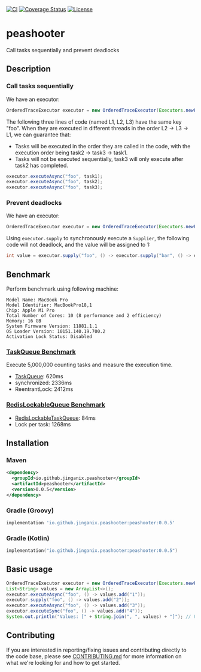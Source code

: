 [![CI](https://github.com/jinganix/peashooter/actions/workflows/ci.yml/badge.svg)](https://github.com/jinganix/peashooter/actions/workflows/ci.yml)
[![Coverage Status](https://coveralls.io/repos/github/jinganix/peashooter/badge.svg?branch=master)](https://coveralls.io/github/jinganix/peashooter?branch=master)
[![License](http://img.shields.io/:license-apache-brightgreen.svg)](http://www.apache.org/licenses/LICENSE-2.0.html)

# peashooter

Call tasks sequentially and prevent deadlocks

## Description

### Call tasks sequentially

We have an executor:
```java
OrderedTraceExecutor executor = new OrderedTraceExecutor(Executors.newFixedThreadPool(8));
```

The following three lines of code (named L1, L2, L3) have the same key "foo". When they are executed in different threads in the order L2 -> L3 -> L1, we can guarantee that:
- Tasks will be executed in the order they are called in the code, with the execution order being task2 -> task3 -> task1.
- Tasks will not be executed sequentially, task3 will only execute after task2 has completed.
```java
executor.executeAsync("foo", task1);
executor.executeAsync("foo", task2);
executor.executeAsync("foo", task3);
```

### Prevent deadlocks

We have an executor:
```java
OrderedTraceExecutor executor = new OrderedTraceExecutor(Executors.newFixedThreadPool(8));
```

Using `executor.supply` to synchronously execute a `Supplier`, the following code will not deadlock, and the value will be assigned to 1:
```java
int value = executor.supply("foo", () -> executor.supply("bar", () -> executor.supply("foo", () -> 1)));
```

## Benchmark

Perform benchmark using following machine:
```
Model Name: MacBook Pro
Model Identifier: MacBookPro18,1
Chip: Apple M1 Pro
Total Number of Cores: 10 (8 performance and 2 efficiency)
Memory: 16 GB
System Firmware Version: 11881.1.1
OS Loader Version: 10151.140.19.700.2
Activation Lock Status: Disabled
```

### [TaskQueue Benchmark](lib/src/test/java/io/github/jinganix/peashooter/TaskQueueBenchmarkTest.java)

Execute 5,000,000 counting tasks and measure the execution time.

- [TaskQueue](lib/src/main/java/io/github/jinganix/peashooter/TaskQueue.java): 620ms
- synchronized: 2336ms
- ReentrantLock: 2412ms

### [RedisLockableQueue Benchmark](lib/src/test/java/io/github/jinganix/peashooter/redisson/RedisLockableQueueBenchmarkTest.java)

- [RedisLockableTaskQueue](lib/src/test/java/io/github/jinganix/peashooter/redisson/setup/RedisLockableTaskQueue.java): 84ms
- Lock per task: 1268ms

## Installation

### Maven

```xml
<dependency>
  <groupId>io.github.jinganix.peashooter</groupId>
  <artifactId>peashooter</artifactId>
  <version>0.0.5</version>
</dependency>
```

### Gradle (Groovy)

```groovy
implementation 'io.github.jinganix.peashooter:peashooter:0.0.5'
```

### Gradle (Kotlin)

```kotlin
implementation("io.github.jinganix.peashooter:peashooter:0.0.5")
```

## Basic usage

```java
OrderedTraceExecutor executor = new OrderedTraceExecutor(Executors.newFixedThreadPool(8));
List<String> values = new ArrayList<>();
executor.executeAsync("foo", () -> values.add("1"));
executor.supply("foo", () -> values.add("2"));
executor.executeAsync("foo", () -> values.add("3"));
executor.executeSync("foo", () -> values.add("4"));
System.out.println("Values: [" + String.join(", ", values) + "]"); // Values: [1, 2, 3, 4]
```

## Contributing

If you are interested in reporting/fixing issues and contributing directly to the code base, please see [CONTRIBUTING.md](CONTRIBUTING.md) for more information on what we're looking for and how to get started.
